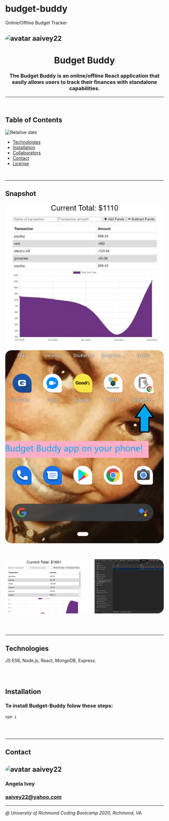 # budget-buddy
Online/Offline Budget Tracker
## <img src="https://avatars1.githubusercontent.com/u/58960456?v=4" alt="avatar" style="border-radius: 50px" width="75" />  aaivey22

# <h1 align="center"> Budget Buddy </h1>
<h3 align="center"> The Budget Buddy is an online/offline React application that easily allows users to track their finances with standalone capabilities. </h3>

---

<br/>


## Table of Contents
![Relative date](https://img.shields.io/date/1587708833848)
* [Technologies](#technologies)
* [Installation](#installation) 
* [Collaborators](#contact)
* [Contact](#contact)
* [License](#license)

<br/>

---

## Snapshot

<img src="./public/images/bbChart2-img.JPG" alt="budget-buddy App Image" style="border-radius: 20px" /> <img src="./public/images/bbPhone-img3.png" alt="budget-buddy App Image" style="border-radius: 20px" />


<br/>
<br/>

<img src="./public/images/bbOffline-img.JPG" alt="budget-buddy App Image" style="border-radius: 20px" />

<br/>
<br/>

<br/>
<br/>

---

## Technologies
JS ES6, Node.js, React, MongoDB, Express.

<br/>
<br/>

## Installation
### To install Budget-Buddy folow these steps:

```
npm i
```

<br/>
<br/>

***
## Contact
### 
## <img src="https://avatars1.githubusercontent.com/u/58960456?v=4" alt="avatar" style="border-radius: 20px" width="30" />  aaivey22
### Angela Ivey
### aaivey22@yahoo.com
***

*@ University of Richmond Coding Bootcamp 2020, Richmond, VA.*